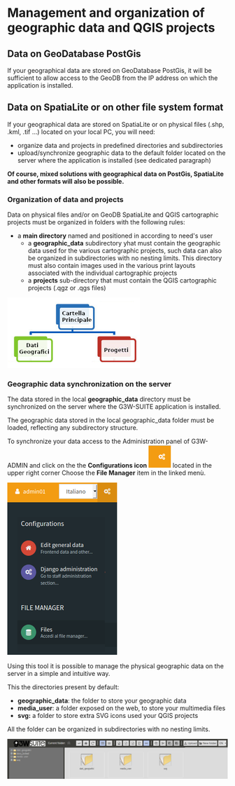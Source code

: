 #  Management and organization of geographic data and QGIS projects
## Data on GeoDatabase PostGis

If your geographical data are stored on GeoDatabase PostGis, it will be sufficient to allow access to the GeoDB from the IP address on which the application is installed.

## Data on SpatiaLite or on other file system format

If your geographical data are stored on SpatiaLite or on physical files (.shp, .kml, .tif ...) located on your local PC, you will need:
* organize data and projects in predefined directories and subdirectories
* upload/synchronize geographic data to the default folder located on the server where the application is installed (see dedicated paragraph)

**Of course, mixed solutions with geographical data on PostGis, SpatiaLite and other formats will also be possible.**

### Organization of data and projects

Data on physical files and/or on GeoDB SpatiaLite and QGIS cartographic projects must be organized in folders with the following rules:
 * a **main directory** named and positioned in according to need's user
   * a **geographic_data** subdirectory yhat must contain the geographic data used for the various cartographic projects, such data can also be organized in subdirectories with no nesting limits.
     This directory must also contain images used in the various print layouts associated with the individual cartographic projects
   * a **projects** sub-directory that must contain the QGIS cartographic projects (.qgz or .qgs files)

![Data management](../images/manual/datamanagement.png)

### Geographic data synchronization on the server

The data stored in the local **geographic_data** directory must be synchronized on the server where the G3W-SUITE application is installed.

The geographic data stored in the local geographic_data folder must be loaded, reflecting any subdirectory structure.

To synchronize your data access to the Administration panel of G3W-ADMIN and click on the the **Configurations icon** ![Configuration icon](../images/manual/rightmenuicon.png) located in the upper right corner
Choose the **File Manager** item in the linked menù.

![Data management](../images/manual/g3wsuite_administration_configuration_menu.png)

Using this tool it is possible to manage the physical geographic data on the server in a simple and intuitive way.

This the directories present by default:
 * **geographic_data**: the folder to store your geographic data
 * **media_user**: a folder exposed on the web, to store your multimedia files
 * **svg:** a folder to store extra SVG icons used your QGIS projects

All the folder can be organized in subdirectories with no nesting limits.

![Data management](../images/manual/g3wsuite_administration_file_manager.png)
